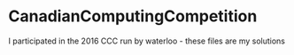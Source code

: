 # CanadianComputingCompetition
I participated in the 2016 CCC run by waterloo - these files are my solutions 

